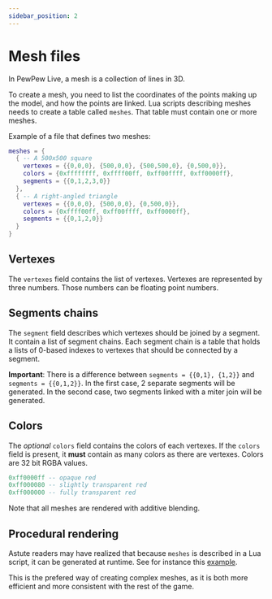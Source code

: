 ```yaml
---
sidebar_position: 2
---
```


# Mesh files

In PewPew Live, a mesh is a collection of lines in 3D.


To create a mesh, you need to list the coordinates of the points making up the model, and how the points are linked.
Lua scripts describing meshes needs to create a table called `meshes`. That table must contain one or more meshes.

Example of a file that defines two meshes:

```lua
meshes = {
  { -- A 500x500 square
    vertexes = {{0,0,0}, {500,0,0}, {500,500,0}, {0,500,0}},
    colors = {0xffffffff, 0xffff00ff, 0xff00ffff, 0xff0000ff},
    segments = {{0,1,2,3,0}}
  },
  { -- A right-angled triangle
    vertexes = {{0,0,0}, {500,0,0}, {0,500,0}},
    colors = {0xffff00ff, 0xff00ffff, 0xff0000ff},
    segments = {{0,1,2,0}}
  }
}
```

## Vertexes

The `vertexes` field contains the list of vertexes. Vertexes are represented by three numbers. Those numbers can be floating point numbers.

## Segments chains

The `segment` field describes which vertexes should be joined by a segment. It contain a list of segment chains. Each segment chain is a table that holds a lists of 0-based indexes to vertexes that should be connected by a segment.

**Important**: There is a difference between `segments = {{0,1}, {1,2}}` and `segments = {{0,1,2}}`. In the first case, 2 separate segments will be generated. In the second case, two segments linked with a miter join will be generated.

## Colors

The _optional_ `colors` field contains the colors of each vertexes. If the `colors` field is present, it **must** contain as many colors as there are vertexes. Colors are 32 bit RGBA values.

```lua
0xff0000ff -- opaque red
0xff000080 -- slightly transparent red
0xff000000 -- fully transparent red
```

Note that all meshes are rendered with additive blending.

## Procedural rendering

Astute readers may have realized that because `meshes` is described in a Lua script, it can be generated at runtime. See for instance this [example](https://github.com/jyaif/ppl-utils/blob/d32dbec8a171c9bcc0f800dcd864f175c42c34fd/content/levels/advanced_graphics/polar_graphic.lua#L36).

This is the prefered way of creating complex meshes, as it is both more efficient and more consistent with the rest of the game.
